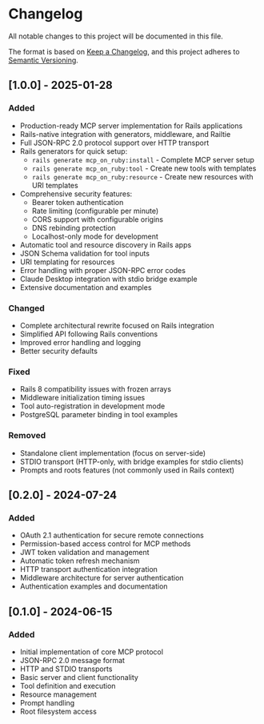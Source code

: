 # Changelog

All notable changes to this project will be documented in this file.

The format is based on [Keep a Changelog](https://keepachangelog.com/en/1.0.0/),
and this project adheres to [Semantic Versioning](https://semver.org/spec/v2.0.0.html).

## [1.0.0] - 2025-01-28

### Added
- Production-ready MCP server implementation for Rails applications
- Rails-native integration with generators, middleware, and Railtie
- Full JSON-RPC 2.0 protocol support over HTTP transport
- Rails generators for quick setup:
  - `rails generate mcp_on_ruby:install` - Complete MCP server setup
  - `rails generate mcp_on_ruby:tool` - Create new tools with templates
  - `rails generate mcp_on_ruby:resource` - Create new resources with URI templates
- Comprehensive security features:
  - Bearer token authentication
  - Rate limiting (configurable per minute)
  - CORS support with configurable origins
  - DNS rebinding protection
  - Localhost-only mode for development
- Automatic tool and resource discovery in Rails apps
- JSON Schema validation for tool inputs
- URI templating for resources
- Error handling with proper JSON-RPC error codes
- Claude Desktop integration with stdio bridge example
- Extensive documentation and examples

### Changed
- Complete architectural rewrite focused on Rails integration
- Simplified API following Rails conventions
- Improved error handling and logging
- Better security defaults

### Fixed
- Rails 8 compatibility issues with frozen arrays
- Middleware initialization timing issues
- Tool auto-registration in development mode
- PostgreSQL parameter binding in tool examples

### Removed
- Standalone client implementation (focus on server-side)
- STDIO transport (HTTP-only, with bridge examples for stdio clients)
- Prompts and roots features (not commonly used in Rails context)

## [0.2.0] - 2024-07-24

### Added
- OAuth 2.1 authentication for secure remote connections
- Permission-based access control for MCP methods
- JWT token validation and management
- Automatic token refresh mechanism
- HTTP transport authentication integration
- Middleware architecture for server authentication
- Authentication examples and documentation

## [0.1.0] - 2024-06-15

### Added
- Initial implementation of core MCP protocol
- JSON-RPC 2.0 message format
- HTTP and STDIO transports
- Basic server and client functionality
- Tool definition and execution
- Resource management
- Prompt handling
- Root filesystem access